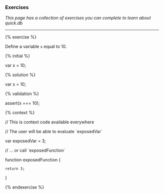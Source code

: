 ### Exercises

_This page has a collection of exercises you can complete to learn about quick.db_

---

{% exercise %}

Define a variable `x` equal to 10.



{% initial %}

var x = 10;



{% solution %}

var x = 10;



{% validation %}

assert(x === 10);



{% context %}

// This is context code available everywhere

// The user will be able to evaluate \`exposedVar\`

var exposedVar = 3;

// ... or call \`exposedFunction\`

function exposedFunction {

    return 3;

}

{% endexercise %}



